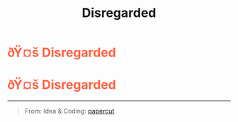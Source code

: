 ﻿---
lang: en-US
title: Disregarded
prev: 
next: Fool
---
# <font color=#ff6347>ðŸ¤š <b>Disregarded</b></font> <Badge text="Harmful" type="tip" vertical="middle"/>
# <font color=#ff6347>ðŸ¤š <b>Disregarded</b></font> <Badge text="Harmful" type="tip" vertical="middle"/>
---

> From: Idea & Coding: [papercut](https://github.com/lars-wu)

